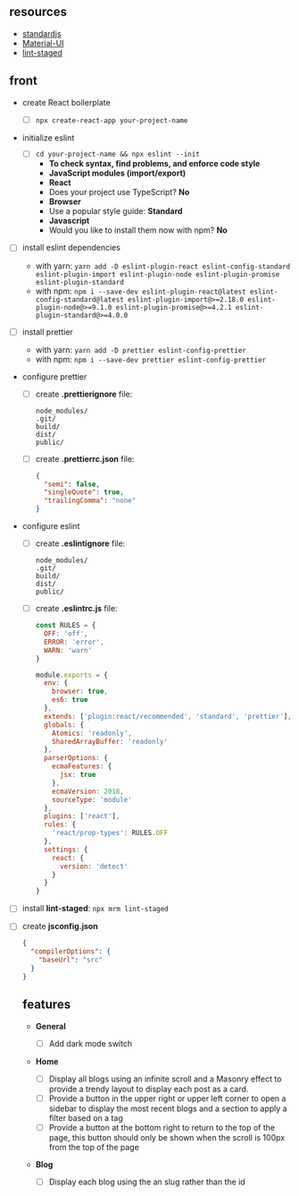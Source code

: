 ## resources

- [standardjs](https://standardjs.com)
- [Material-UI](https://material-ui.com)
- [lint-staged](https://www.npmjs.com/package/lint-staged)

## front

- create React boilerplate

  - [ ] `npx create-react-app your-project-name`

- initialize eslint

  - [ ] `cd your-project-name && npx eslint --init`
    - **To check syntax, find problems, and enforce code style**
    - **JavaScript modules (import/export)**
    - **React**
    - Does your project use TypeScript? **No**
    - **Browser**
    - Use a popular style guide: **Standard**
    - **Javascript**
    - Would you like to install them now with npm? **No**

- [ ] install eslint dependencies

  - with yarn: `yarn add -D eslint-plugin-react eslint-config-standard eslint-plugin-import eslint-plugin-node eslint-plugin-promise eslint-plugin-standard`
  - with npm: `npm i --save-dev eslint-plugin-react@latest eslint-config-standard@latest eslint-plugin-import@>=2.18.0 eslint-plugin-node@>=9.1.0 eslint-plugin-promise@>=4.2.1 eslint-plugin-standard@>=4.0.0`

- [ ] install prettier

  - with yarn: `yarn add -D prettier eslint-config-prettier`
  - with npm: `npm i --save-dev prettier eslint-config-prettier`

- configure prettier

  - [ ] create **.prettierignore** file:
    ```
    node_modules/
    .git/
    build/
    dist/
    public/
    ```
  - [ ] create **.prettierrc.json** file:
    ```json
    {
      "semi": false,
      "singleQuote": true,
      "trailingComma": "none"
    }
    ```

- configure eslint

  - [ ] create **.eslintignore** file:
    ```
    node_modules/
    .git/
    build/
    dist/
    public/
    ```
  - [ ] create **.eslintrc.js** file:

    ```js
    const RULES = {
      OFF: 'off',
      ERROR: 'error',
      WARN: 'warn'
    }

    module.exports = {
      env: {
        browser: true,
        es6: true
      },
      extends: ['plugin:react/recommended', 'standard', 'prettier'],
      globals: {
        Atomics: 'readonly',
        SharedArrayBuffer: 'readonly'
      },
      parserOptions: {
        ecmaFeatures: {
          jsx: true
        },
        ecmaVersion: 2018,
        sourceType: 'module'
      },
      plugins: ['react'],
      rules: {
        'react/prop-types': RULES.OFF
      },
      settings: {
        react: {
          version: 'detect'
        }
      }
    }
    ```

- [ ] install **lint-staged**: `npx mrm lint-staged`
- [ ] create **jsconfig.json**

  ```json
  {
    "compilerOptions": {
      "baseUrl": "src"
    }
  }
  ```

  ## features

  - **General**

    - [ ] Add dark mode switch

  - **Home**

    - [ ] Display all blogs using an infinite scroll and a Masonry effect to provide a trendy layout to display each post as a card.
    - [ ] Provide a button in the upper right or upper left corner to open a sidebar to display the most recent blogs and a section to apply a filter based on a tag
    - [ ] Provide a button at the bottom right to return to the top of the page, this button should only be shown when the scroll is 100px from the top of the page

  - **Blog**

    - [ ] Display each blog using the an slug rather than the id
